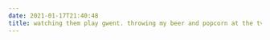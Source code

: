 ```yaml
---
date: 2021-01-17T21:40:48
title: watching them play gwent. throwing my beer and popcorn at the tv when the call's bullshit
---
```

